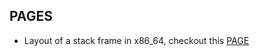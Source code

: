 ## PAGES
- Layout of a stack frame in x86_64, checkout this [PAGE](https://0xax.github.io/categories/assembler/)
